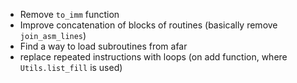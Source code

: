 - Remove `to_imm` function
- Improve concatenation of blocks of routines (basically remove `join_asm_lines`)
- Find a way to load subroutines from afar
- replace repeated instructions with loops  (on add function, where `Utils.list_fill` is used)
